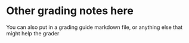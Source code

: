 # Other grading notes here

You can also put in a grading guide markdown file, or anything else that might help the grader
